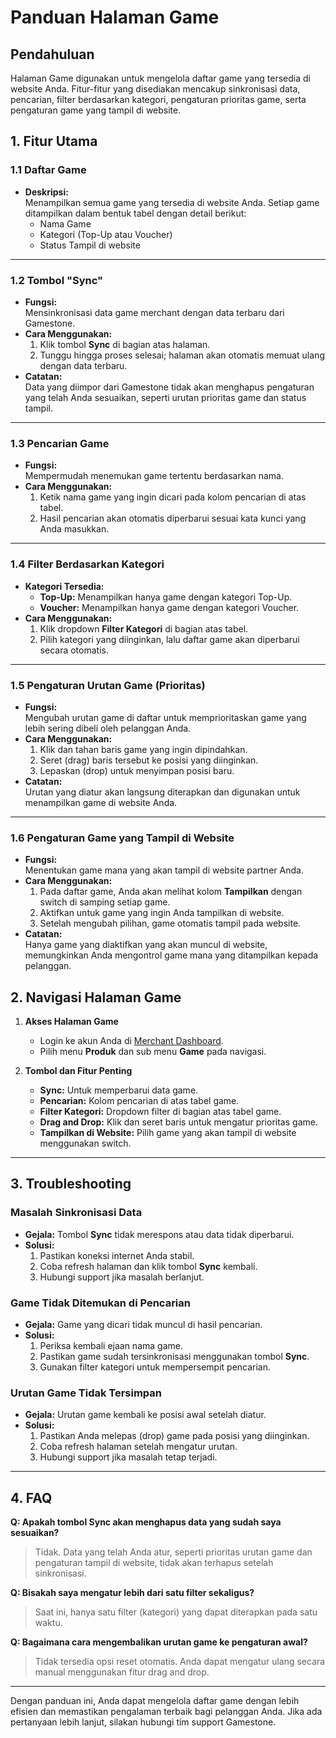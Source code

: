 # **Panduan Halaman Game**

## **Pendahuluan**

Halaman Game digunakan untuk mengelola daftar game yang tersedia di website Anda. Fitur-fitur yang disediakan mencakup sinkronisasi data, pencarian, filter berdasarkan kategori, pengaturan prioritas game, serta pengaturan game yang tampil di website.

## **1. Fitur Utama**

### **1.1 Daftar Game**

- **Deskripsi:**  
  Menampilkan semua game yang tersedia di website Anda. Setiap game ditampilkan dalam bentuk tabel dengan detail berikut:
  - Nama Game
  - Kategori (Top-Up atau Voucher)
  - Status Tampil di website

---

### **1.2 Tombol "Sync"**

- **Fungsi:**  
  Mensinkronisasi data game merchant dengan data terbaru dari Gamestone.
- **Cara Menggunakan:**
  1. Klik tombol **Sync** di bagian atas halaman.
  2. Tunggu hingga proses selesai; halaman akan otomatis memuat ulang dengan data terbaru.
- **Catatan:**  
  Data yang diimpor dari Gamestone tidak akan menghapus pengaturan yang telah Anda sesuaikan, seperti urutan prioritas game dan status tampil.

---

### **1.3 Pencarian Game**

- **Fungsi:**  
  Mempermudah menemukan game tertentu berdasarkan nama.
- **Cara Menggunakan:**
  1. Ketik nama game yang ingin dicari pada kolom pencarian di atas tabel.
  2. Hasil pencarian akan otomatis diperbarui sesuai kata kunci yang Anda masukkan.

---

### **1.4 Filter Berdasarkan Kategori**

- **Kategori Tersedia:**
  - **Top-Up:** Menampilkan hanya game dengan kategori Top-Up.
  - **Voucher:** Menampilkan hanya game dengan kategori Voucher.
- **Cara Menggunakan:**
  1. Klik dropdown **Filter Kategori** di bagian atas tabel.
  2. Pilih kategori yang diinginkan, lalu daftar game akan diperbarui secara otomatis.

---

### **1.5 Pengaturan Urutan Game (Prioritas)**

- **Fungsi:**  
  Mengubah urutan game di daftar untuk memprioritaskan game yang lebih sering dibeli oleh pelanggan Anda.
- **Cara Menggunakan:**
  1. Klik dan tahan baris game yang ingin dipindahkan.
  2. Seret (drag) baris tersebut ke posisi yang diinginkan.
  3. Lepaskan (drop) untuk menyimpan posisi baru.
- **Catatan:**  
  Urutan yang diatur akan langsung diterapkan dan digunakan untuk menampilkan game di website Anda.

---

### **1.6 Pengaturan Game yang Tampil di Website**

- **Fungsi:**  
  Menentukan game mana yang akan tampil di website partner Anda.
- **Cara Menggunakan:**
  1. Pada daftar game, Anda akan melihat kolom **Tampilkan** dengan switch di samping setiap game.
  2. Aktifkan untuk game yang ingin Anda tampilkan di website.
  3. Setelah mengubah pilihan, game otomatis tampil pada website.
- **Catatan:**  
  Hanya game yang diaktifkan yang akan muncul di website, memungkinkan Anda mengontrol game mana yang ditampilkan kepada pelanggan.


## **2. Navigasi Halaman Game**

1. **Akses Halaman Game**

   - Login ke akun Anda di [Merchant Dashboard](https://merchant.gamestone.id).
   - Pilih menu **Produk** dan sub menu **Game** pada navigasi.

2. **Tombol dan Fitur Penting**
   - **Sync:** Untuk memperbarui data game.
   - **Pencarian:** Kolom pencarian di atas tabel game.
   - **Filter Kategori:** Dropdown filter di bagian atas tabel game.
   - **Drag and Drop:** Klik dan seret baris untuk mengatur prioritas game.
   - **Tampilkan di Website:** Pilih game yang akan tampil di website menggunakan switch.

---

## **3. Troubleshooting**

### **Masalah Sinkronisasi Data**

- **Gejala:** Tombol **Sync** tidak merespons atau data tidak diperbarui.
- **Solusi:**
  1. Pastikan koneksi internet Anda stabil.
  2. Coba refresh halaman dan klik tombol **Sync** kembali.
  3. Hubungi support jika masalah berlanjut.

### **Game Tidak Ditemukan di Pencarian**

- **Gejala:** Game yang dicari tidak muncul di hasil pencarian.
- **Solusi:**
  1. Periksa kembali ejaan nama game.
  2. Pastikan game sudah tersinkronisasi menggunakan tombol **Sync**.
  3. Gunakan filter kategori untuk mempersempit pencarian.

### **Urutan Game Tidak Tersimpan**

- **Gejala:** Urutan game kembali ke posisi awal setelah diatur.
- **Solusi:**
  1. Pastikan Anda melepas (drop) game pada posisi yang diinginkan.
  2. Coba refresh halaman setelah mengatur urutan.
  3. Hubungi support jika masalah tetap terjadi.

---

## **4. FAQ**

**Q: Apakah tombol Sync akan menghapus data yang sudah saya sesuaikan?**

> Tidak. Data yang telah Anda atur, seperti prioritas urutan game dan pengaturan tampil di website, tidak akan terhapus setelah sinkronisasi.

**Q: Bisakah saya mengatur lebih dari satu filter sekaligus?**

> Saat ini, hanya satu filter (kategori) yang dapat diterapkan pada satu waktu.

**Q: Bagaimana cara mengembalikan urutan game ke pengaturan awal?**

> Tidak tersedia opsi reset otomatis. Anda dapat mengatur ulang secara manual menggunakan fitur drag and drop.

---

Dengan panduan ini, Anda dapat mengelola daftar game dengan lebih efisien dan memastikan pengalaman terbaik bagi pelanggan Anda. Jika ada pertanyaan lebih lanjut, silakan hubungi tim support Gamestone.
